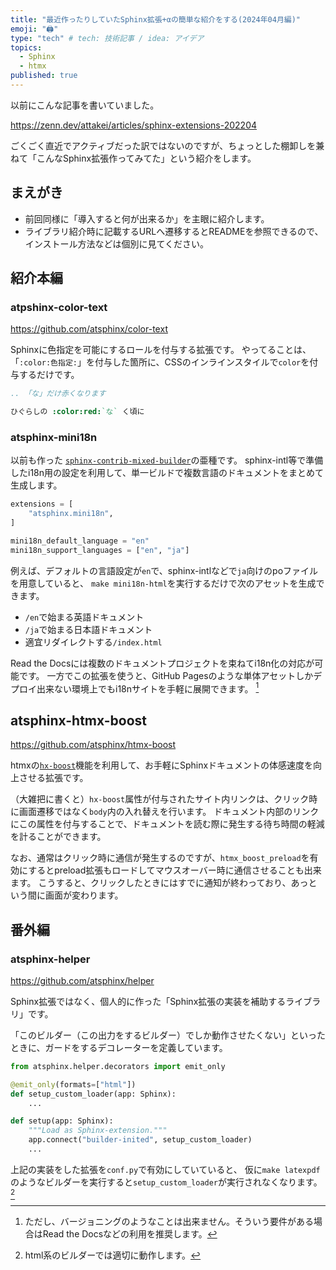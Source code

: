 ```yaml
---
title: "最近作ったりしていたSphinx拡張+αの簡単な紹介をする(2024年04月編)"
emoji: "🖨"
type: "tech" # tech: 技術記事 / idea: アイデア
topics:
  - Sphinx
  - htmx
published: true
---
```


以前にこんな記事を書いていました。

https://zenn.dev/attakei/articles/sphinx-extensions-202204

ごくごく直近でアクティブだった訳ではないのですが、ちょっとした棚卸しを兼ねて「こんなSphinx拡張作ってみてた」という紹介をします。

## まえがき

<!-- textlint-disable ja-technical-writing/no-mix-dearu-desumasu -->
- 前回同様に「導入すると何が出来るか」を主眼に紹介します。
- ライブラリ紹介時に記載するURLへ遷移するとREADMEを参照できるので、インストール方法などは個別に見てください。
<!-- textlint-enable ja-technical-writing/no-mix-dearu-desumasu -->

## 紹介本編

### atpshinx-color-text

https://github.com/atsphinx/color-text

Sphinxに色指定を可能にするロールを付与する拡張です。
やってることは、「`:color:色指定:`」を付与した箇所に、CSSのインラインスタイルで`color`を付与するだけです。

```rest:example.rst
.. 「な」だけ赤くなります

ひぐらしの :color:red:`な` く頃に
```

### atsphinx-mini18n

以前も作った [`sphinx-contrib-mixed-builder`](./sphinx-extensions-202204#sphinxcontrib-mixed-builder)の亜種です。
sphinx-intl等で準備したi18n用の設定を利用して、単一ビルドで複数言語のドキュメントをまとめて生成します。

```py:conf.py
extensions = [
    "atsphinx.mini18n",
]

mini18n_default_language = "en"
mini18n_support_languages = ["en", "ja"]
```

例えば、デフォルトの言語設定が`en`で、sphinx-intlなどで`ja`向けのpoファイルを用意していると、
`make mini18n-html`を実行するだけで次のアセットを生成できます。

- `/en`で始まる英語ドキュメント
- `/ja`で始まる日本語ドキュメント
- 適宜リダイレクトする`/index.html`

Read the Docsには複数のドキュメントプロジェクトを束ねてi18n化の対応が可能です。
一方でこの拡張を使うと、GitHub Pagesのような単体アセットしかデプロイ出来ない環境上でもi18nサイトを手軽に展開できます。 [^1]

[^1]: ただし、バージョニングのようなことは出来ません。そういう要件がある場合はRead the Docsなどの利用を推奨します。

## atsphinx-htmx-boost

https://github.com/atsphinx/htmx-boost

htmxの[`hx-boost`](https://htmx.org/attributes/hx-boost/)機能を利用して、お手軽にSphinxドキュメントの体感速度を向上させる拡張です。

（大雑把に書くと）`hx-boost`属性が付与されたサイト内リンクは、クリック時に画面遷移ではなく`body`内の入れ替えを行います。
ドキュメント内部のリンクにこの属性を付与することで、ドキュメントを読む際に発生する待ち時間の軽減を計ることができます。

なお、通常はクリック時に通信が発生するのですが、`htmx_boost_preload`を有効にするとpreload拡張もロードしてマウスオーバー時に通信させることも出来ます。
こうすると、クリックしたときにはすでに通知が終わっており、あっという間に画面が変わります。

## 番外編

### atsphinx-helper

https://github.com/atsphinx/helper

Sphinx拡張ではなく、個人的に作った「Sphinx拡張の実装を補助するライブラリ」です。

「このビルダー（この出力をするビルダー）でしか動作させたくない」といったときに、ガードをするデコレーターを定義しています。

```extension.py
from atsphinx.helper.decorators import emit_only

@emit_only(formats=["html"])
def setup_custom_loader(app: Sphinx):
    ...

def setup(app: Sphinx):
    """Load as Sphinx-extension."""
    app.connect("builder-inited", setup_custom_loader)
    ...
```

上記の実装をした拡張を`conf.py`で有効にしていていると、
仮に`make latexpdf`のようなビルダーを実行すると`setup_custom_loader`が実行されなくなります。 [^2]

[^2]: html系のビルダーでは適切に動作します。